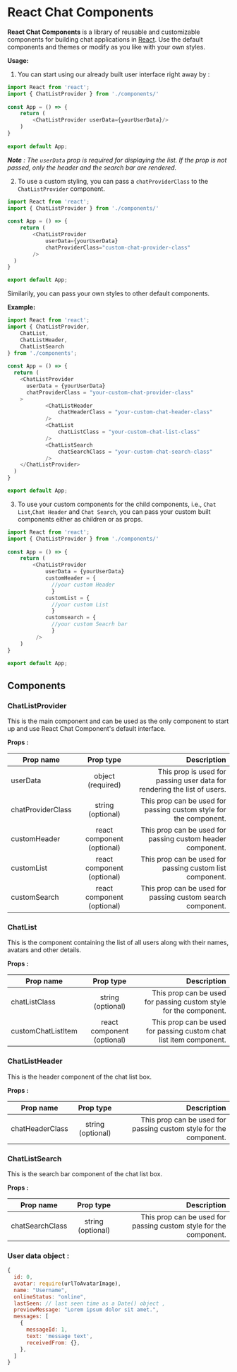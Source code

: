 React Chat Components
=====================

**React Chat Components** is a library of reusable and customizable components for building chat applications in [React](https://reactjs.org/). 
Use the default components and themes or modify as you like with your own styles.

**Usage:** 

1. You can start using our already built user interface right away by :

```javascript
import React from 'react';
import { ChatListProvider } from './components/'
		
const App = () => {
	return (
	    <ChatListProvider userData={yourUserData}/>
	)
}
    
export default App; 
```

_**Note** : The ```userData``` prop is required for displaying the list. If the prop is not passed, only the header and the search bar are rendered._

2. To use a custom styling, you can pass a ```chatProviderClass``` to the ```ChatListProvider``` component.

```javascript 
import React from 'react';
import { ChatListProvider } from './components/'
		
const App = () => {
	return (
		<ChatListProvider 
			userData={yourUserData} 
			chatProviderClass="custom-chat-provider-class"
		/>
  )
}

export default App;
```

Similarily, you can pass your own styles to other default components.

**Example:**

```javascript
import React from 'react';
import { ChatListProvider, 
	ChatList, 
	ChatListHeader, 
	ChatListSearch 
} from './components';
    
const App = () => {
  return (
    <ChatListProvider 
      userData = {yourUserData}
      chatProviderClass = "your-custom-chat-provider-class" 
    >
			<ChatListHeader 
				chatHeaderClass = "your-custom-chat-header-class"
			/>
			<ChatList 
				chatListClass = "your-custom-chat-list-class"
			/>
			<ChatListSearch 
				chatSearchClass = "your-custom-chat-search-class"
			/>
    </ChatListProvider>
  )
}

export default App; 
```

3. To use your custom components for the child components, i.e., ```Chat List```,```Chat Header``` and ```Chat Search```, you can pass your custom built components either as children or as props.

```javascript 
import React from 'react';
import { ChatListProvider } from './components/'
		
const App = () => {
	return (
		<ChatListProvider 
			userData = {yourUserData} 
			customHeader = {
			  //your custom Header
			  }
			customList = {
			  //your custom List
			  }
			customsearch = {
			  //your custom Seacrh bar
			  }
		 />
	)
}
    
export default App; 
```

## Components

### ChatListProvider
This is the main component and can be used as the only component to start up and use React Chat Component's default interface.

**Props :** 

| Prop name          | Prop type                     | Description                                                              |
|--------------------|:-----------------------------:|-------------------------------------------------------------------------:|
| userData           | object (required)             | This prop is used for passing user data for rendering the list of users. |
| chatProviderClass  | string (optional)             | This prop can be used for passing custom style for the component.        |
| customHeader       | react component (optional)    | This prop can be used for passing custom header component.               |
| customList         | react component (optional)    | This prop can be used for passing custom list component.                 |
| customSearch       | react component (optional)    | This prop can be used for passing custom search component.               |


### ChatList
This is the component containing the list of all users along with their names, avatars and other details.

**Props :** 

| Prop name            | Prop type                     | Description                                                        |
|----------------------|:-----------------------------:|-------------------------------------------------------------------:|
| chatListClass        | string (optional)             | This prop can be used for passing custom style for the component.  |
| customChatListItem   | react component (optional)    | This prop can be used for passing custom chat list item component. |


### ChatListHeader
This is the header component of the chat list box.

**Props :** 

| Prop name            | Prop type                     | Description                                                       |
|----------------------|:-----------------------------:|------------------------------------------------------------------:|
| chatHeaderClass      | string (optional)             | This prop can be used for passing custom style for the component. |


### ChatListSearch
This is the search bar component of the chat list box.

**Props :** 

| Prop name            | Prop type                     | Description                                                       
|----------------------|:-----------------------------:|-------------------------------------------------------------------:|
| chatSearchClass      | string (optional)             | This prop can be used for passing custom style for the component.  |

### User data object : 

```javascript
{
  id: 0,
  avatar: require(urlToAvatarImage),
  name: "Username",
  onlineStatus: "online",
  lastSeen: // last seen time as a Date() object ,
  previewMessage: "Lorem ipsum dolor sit amet.",
  messages: [
    {
      messageId: 1,
      text: 'message text',
      receivedFrom: {},
    },
  ]
}
```
